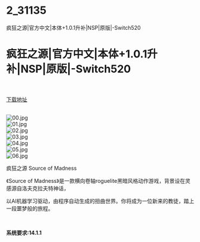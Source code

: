 # 2_31135
疯狂之源|官方中文|本体+1.0.1升补|NSP|原版|-Switch520
# 疯狂之源|官方中文|本体+1.0.1升补|NSP|原版|-Switch520
 <br/></br>
[下载地址](https://www.switch520.cc/article/31135 "下载地址")
<br/></br>

<p><img title="00.jpg" src="https://www.switch520.cc/muke_img/2022_05_12_b7a44d8ffb482.jpg" alt="00.jpg"><br>
<img title="01.jpg" src="https://www.switch520.cc/muke_img/2022_05_12_7d4c1289319e4.jpg" alt="01.jpg"><br>
<img title="02.jpg" src="https://www.switch520.cc/muke_img/2022_05_12_be5f9058ca27b.jpg" alt="02.jpg"><br>
<img title="03.jpg" src="https://www.switch520.cc/muke_img/2022_05_12_64f8908f81ba5.jpg" alt="03.jpg"><br>
<img title="04.jpg" src="https://www.switch520.cc/muke_img/2022_05_12_15c6fe4932f19.jpg" alt="04.jpg"><br>
<img title="05.jpg" src="https://www.switch520.cc/muke_img/2022_05_12_91ff41723dc73.jpg" alt="05.jpg"><br>
<img title="06.jpg" src="https://www.switch520.cc/muke_img/2022_05_12_b24be76969a8e.jpg" alt="06.jpg"></p>
<p>疯狂之源 Source of Madness</p>
<p>《Source of Madness》是一款横向卷轴roguelite黑暗风格动作游戏，背景设在灵感源自洛夫克拉夫特神话，</p>
<p>以AI机器学习驱动，由程序自动生成的扭曲世界。你将成为一位新来的教徒，踏上一段噩梦般的旅程。</p>
<p>&nbsp;</p>
<p><strong>系统要求:14.1.1</strong></p>



